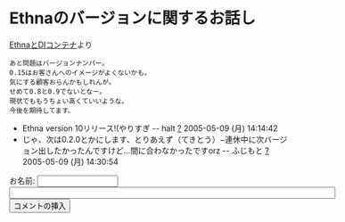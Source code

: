 # Ethnaのバージョンに関するお話し
[EthnaとDIコンテナ](http://cgi39.plala.or.jp/klove/w/k.cgi?page=Ethna%A4%C8DI%A5%B3%A5%F3%A5%C6%A5%CA)より

    あと問題はバージョンナンバー。
    0.15はお客さんへのイメージがよくないかも。
    気にする顧客おらんかもしれんが。
    せめて0.8と0.9でないとなー。
    現状でももうちょい高くていいような。
    今後を期待してます。

- Ethna version 10リリース!(やりすぎ -- halt [?](cmd=edit&page=halt&refer=ethna-community-topic-version_number.html) 2005-05-09 (月) 14:14:42
- じゃ、次は0.2.0とかにします、とりあえず（てきとう）−連休中に次バージョン出したかったんですけど...間に合わなかったですorz -- ふじもと [?](cmd=edit&page=%A4%D5%A4%B8%A4%E2%A4%C8&refer=ethna-community-topic-version_number.html) 2005-05-09 (月) 14:30:54
  
<form action="http://ethna.jp/index.php" method="post"> 
<div><input type="hidden" name="encode_hint" value="ぷ"></div>
 <div>
  <input type="hidden" name="plugin" value="comment">
  <input type="hidden" name="refer" value="ethna-community-topic-version_number">
  <input type="hidden" name="comment_no" value="0">
  <input type="hidden" name="nodate" value="0">
  <input type="hidden" name="above" value="1">
  <input type="hidden" name="digest" value="2e55f787260122ae8e8404f020c41996">
  <label for="_p_comment_name_0">お名前: </label><input type="text" name="name" id="_p_comment_name_0" size="15">

  <input type="text" name="msg" id="_p_comment_comment_0" size="70">
  <input type="submit" name="comment" value="コメントの挿入">
 </div>
</form>
<!-- ??END id:body -->
<!-- ??BEGIN id:summary --><!-- ??END id:note -->
